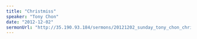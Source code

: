 ```yaml
---
title: "Christmiss"
speaker: "Tony Chon"
date: "2012-12-02"
sermonUrl: "http://35.190.93.184/sermons/20121202_sunday_tony_chon_christmiss.mp3"
---
```

